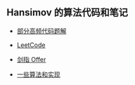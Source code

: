 ## Hansimov 的算法代码和笔记

- [部分高频代码题解](./高频代码题解.pdf)

- [LeetCode](./leetcode)

- [剑指 Offer](./剑指offer_2nd)

- [一些算法和实现](./_tests)